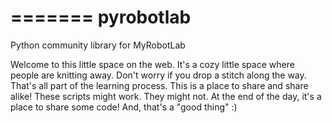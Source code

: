 
=======
pyrobotlab
=======

Python community library for MyRobotLab


Welcome to this little space on the web.  It's a cozy little space where people are knitting away.  Don't worry if you drop a stitch along the way.  That's all part of the learning process.  This is a place to share and share alike!  These scripts might work.  They might not.  At the end of the day, it's a place to share some code!  And, that's a "good thing" :)
